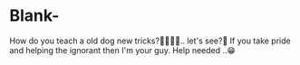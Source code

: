 # Blank-
How do you teach a old dog new tricks?🤔🤷🏽‍♂️.. let's see?👀 If you take pride and helping the ignorant then I'm your guy. Help needed ..😁
